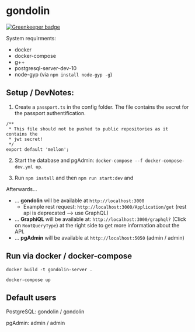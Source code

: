 # gondolin

[![Greenkeeper badge](https://badges.greenkeeper.io/terrestris/gondolin.svg)](https://greenkeeper.io/)

System requirments:

- docker
- docker-compose
- g++
- postgresql-server-dev-10
- node-gyp (via `npm install node-gyp -g`)

## Setup / DevNotes:

1. Create a `passport.ts` in the config folder. The file contains the
secret for the passport authentification.

```
/**
 * This file should not be pushed to public repositories as it contains the
 * jwt secret!
 */
export default 'mellon';
```

2. Start the database and pgAdmin: `docker-compose --f docker-compose-dev.yml up`.

3. Run `npm install` and then `npm run start:dev` and

Afterwards…

- … **gondolin** will be available at `http://localhost:3000`
  - Example rest request: `http://localhost:3000/Application/get` (rest api is deprecated --> use GraphQL)
- … **GraphiQL** will be available at: `http://localhost:3000/graphql?` (Click on `RootQueryType`) at the right side to get more information about the API.
- … **pgAdmin** will be available at `http://localhost:5050` (admin / admin)

## Run via docker / docker-compose

```
docker build -t gondolin-server .

docker-compose up
```

## Default users

PostgreSQL: gondolin / gondolin

pgAdmin: admin / admin
